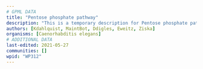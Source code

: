 ```yaml
---
# GPML DATA
title: "Pentose phosphate pathway"
description: "This is a temporary description for Pentose phosphate pathway"
authors: [Kdahlquist, MaintBot, Ddigles, Eweitz, Ziska]
organisms: [Caenorhabditis elegans]
# ADDITIONAL DATA
last-edited: 2021-05-27
communities: []
wpid: "WP312"
---
```

